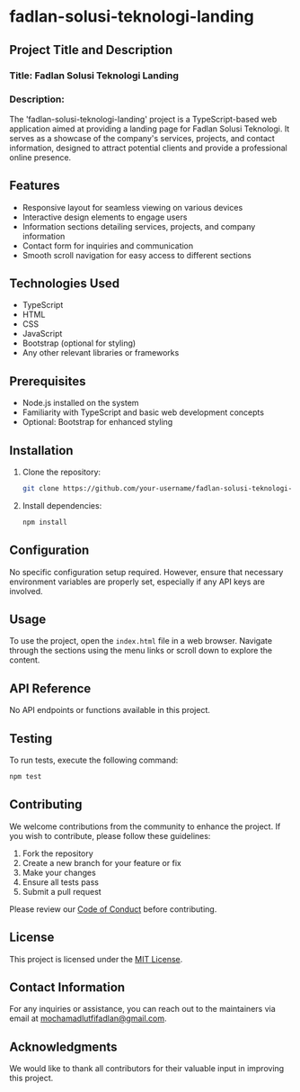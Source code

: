 # fadlan-solusi-teknologi-landing

## Project Title and Description

### Title: Fadlan Solusi Teknologi Landing

### Description:
The 'fadlan-solusi-teknologi-landing' project is a TypeScript-based web application aimed at providing a landing page for Fadlan Solusi Teknologi. It serves as a showcase of the company's services, projects, and contact information, designed to attract potential clients and provide a professional online presence.

## Features

- Responsive layout for seamless viewing on various devices
- Interactive design elements to engage users
- Information sections detailing services, projects, and company information
- Contact form for inquiries and communication
- Smooth scroll navigation for easy access to different sections

## Technologies Used

- TypeScript
- HTML
- CSS
- JavaScript
- Bootstrap (optional for styling)
- Any other relevant libraries or frameworks

## Prerequisites

- Node.js installed on the system
- Familiarity with TypeScript and basic web development concepts
- Optional: Bootstrap for enhanced styling

## Installation

1. Clone the repository:
   ```bash
   git clone https://github.com/your-username/fadlan-solusi-teknologi-landing.git
   ```

2. Install dependencies:
   ```bash
   npm install
   ```

## Configuration

No specific configuration setup required. However, ensure that necessary environment variables are properly set, especially if any API keys are involved.

## Usage

To use the project, open the `index.html` file in a web browser. Navigate through the sections using the menu links or scroll down to explore the content.

## API Reference

No API endpoints or functions available in this project.

## Testing

To run tests, execute the following command:
```bash
npm test
```

## Contributing

We welcome contributions from the community to enhance the project. If you wish to contribute, please follow these guidelines:

1. Fork the repository
2. Create a new branch for your feature or fix
3. Make your changes
4. Ensure all tests pass
5. Submit a pull request

Please review our [Code of Conduct](./CODE_OF_CONDUCT.md) before contributing.

## License

This project is licensed under the [MIT License](./LICENSE).

## Contact Information

For any inquiries or assistance, you can reach out to the maintainers via email at mochamadlutfifadlan@gmail.com.

## Acknowledgments

We would like to thank all contributors for their valuable input in improving this project.
